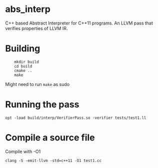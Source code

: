 # abs_interp
C++ based Abstract Interpreter for C++11 programs. An LLVM pass that verifies properties of LLVM IR.

# Building
```
    mkdir build
    cd build
    cmake ..
    make
```
Might need to run ```make``` as sudo

# Running the pass
```
opt -load build/interp/VerifierPass.so -verifier tests/test1.ll
```

# Compile a source file
Compile with -O1
```
clang -S -emit-llvm -std=c++11 -O1 test1.cc
```

